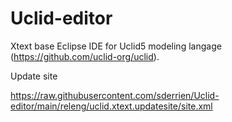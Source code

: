 # Uclid-editor

Xtext base Eclipse IDE for Uclid5 modeling langage (https://github.com/uclid-org/uclid). 

Update site 

https://raw.githubusercontent.com/sderrien/Uclid-editor/main/releng/uclid.xtext.updatesite/site.xml
